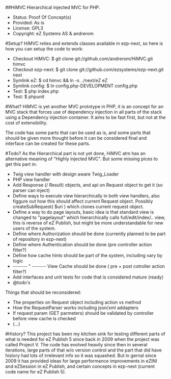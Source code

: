 ##HiMVC
Hierarchical injected MVC for PHP.

* Status: Proof Of Concept(s)
* Provided: As is
* License: GPL3
* Copyright: eZ Systems AS & andrerom

#Setup?
HiMVC relies and extends classes available in ezp-next, so here is how you can setup the code to work:

* Checkout HiMVC: $ git clone git://github.com/andrerom/HiMVC.git himvc
* Checkout ezp-next: $ git clone git://github.com/ezsystems/ezp-next.git next
* Symlink eZ: $ cd himvc && ln -s ../next/eZ eZ
* Symlink config: $ ln config.php-DEVELOPMENT config.php
* Test: $ php index.php
* Test: $ phpunit

#What?
HiMVC is yet another MVC prototype in PHP, it is an concept for an MVC stack that forces use of dependency injection in all parts of the stack using a Dependency injection container. It aims to be fast first, but not at the cost of extensibility.

The code has some parts that can be used as is, and some parts that should be given more thought before it can be considered final and interface can be created for these parts.

#Todo?
As the Hierarchical part is not yet done, HiMVC atm has an alternative meaning of "Highly injected MVC". But some missing pices to get this part in:

* Twig view handler with design aware Twig_Loader
* PHP view handler
* Add Response (/ Result) objects, and api on Request object to get it (so parser can inject)
* Define ways to execute view hierarchically in both view handlers, also figgure out how this should affect current Request object. Possibly createSubRequest( $uri ) which clones current request object.
* Define a way to do page layouts, basic idea is that standard view is changed to "pagelayout" which hierarchically calls full/edit/index/.. view, this is reverse of eZ Publish, but might be more understandable for new users of the system.
* Define where Authorization should be done (currently planned to be part of repository in ezp-next)
* Define where Authentication should be done (pre controller action filter?)
* Define how cache hints should be part of the system, including vary by logic
* ------- " -------  View Cache should be done ( pre + post cotroller action filter?)
* Add interfaces and unit tests for code that is considered mature (ready)
* @todo's

Things that should be reconsidered:

* The properties on Request object including action vs method
* How the RequestParser works including json/xml addapters
* If request param (GET parmeters) should be validated by controller before view cache is checked
* (...)

#History?
This project has been my kitchen sink for testing different parts of what is needed for eZ Publish 5 since back in 2009 when the project was called Project V.
The code has evolved heavily since then in several iterations, large parts of that w/o version control and the part that did have history had lots of irrelevant info so it was squashed. But in gernal since 2009 it has provided ideas for large performance improvements in eZINI and eZSession in eZ Publish, and certain concepts in ezp-next (current code name for eZ Publish 5).
